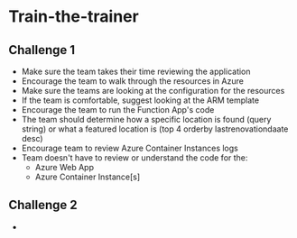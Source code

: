 # Train-the-trainer

## Challenge 1

- Make sure the team takes their time reviewing the application
- Encourage the team to walk through the resources in Azure
- Make sure the teams are looking at the configuration for the resources
- If the team is comfortable, suggest looking at the ARM template
- Encourage the team to run the Function App's code
- The team should determine how a specific location is found (query string) or what a featured location is (top 4 orderby lastrenovationdaate desc)
- Encourage team to review Azure Container Instances logs
- Team doesn't have to review or understand the code for the:
  - Azure Web App
  - Azure Container Instance[s]

## Challenge 2

- 
